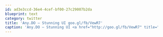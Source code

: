 ```yaml
---
id: ad3e3ccd-36e4-4cef-bf00-27c29007b2da
blueprint: text
category: twitter
title: 'Any.DO – Stunning UI goo.gl/fb/VewR7'
caption: 'Any.DO – Stunning UI <a href="http://goo.gl/fb/VewR7" title="http://goo.gl/fb/VewR7" class="link link_untco">goo.gl/fb/VewR7</a>'
---
```

